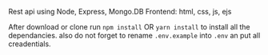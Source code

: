 Rest api using Node, Express, Mongo.DB
Frontend: html, css, js, ejs


After download or clone run `npm install` OR `yarn install` to install all the dependancies.
also do not forget to rename `.env.example` into `.env` an put all creadentials.
